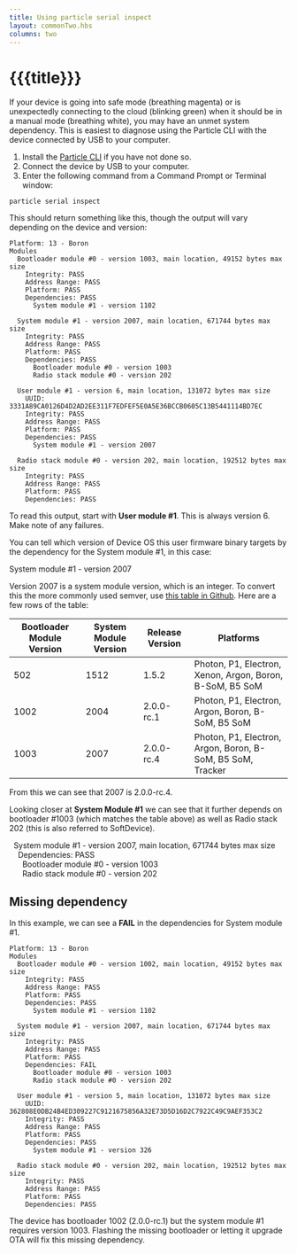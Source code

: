 ```yaml
---
title: Using particle serial inspect
layout: commonTwo.hbs
columns: two
---
```


# {{{title}}}
If your device is going into safe mode (breathing magenta) or is unexpectedly connecting to the cloud (blinking green) when it should be in a manual mode (breathing white), you may have an unmet system dependency. This is easiest to diagnose using the Particle CLI with the device connected by USB to your computer.

1. Install the [Particle CLI](/getting-started/developer-tools/cli/) if you have not done so.
2. Connect the device by USB to your computer.
3. Enter the following command from a Command Prompt or Terminal window:

```
particle serial inspect
```

This should return something like this, though the output will vary depending on the device and version:

```
Platform: 13 - Boron  
Modules  
  Bootloader module #0 - version 1003, main location, 49152 bytes max size  
    Integrity: PASS  
    Address Range: PASS  
    Platform: PASS  
    Dependencies: PASS  
      System module #1 - version 1102  
  
  System module #1 - version 2007, main location, 671744 bytes max size  
    Integrity: PASS  
    Address Range: PASS  
    Platform: PASS  
    Dependencies: PASS  
      Bootloader module #0 - version 1003  
      Radio stack module #0 - version 202  
  
  User module #1 - version 6, main location, 131072 bytes max size  
    UUID: 3331A89CA0126D4D2AD2EE311F7EDFEF5E0A5E36BCCB0605C13B5441114BD7EC  
    Integrity: PASS  
    Address Range: PASS  
    Platform: PASS  
    Dependencies: PASS  
      System module #1 - version 2007  
  
  Radio stack module #0 - version 202, main location, 192512 bytes max size  
    Integrity: PASS  
    Address Range: PASS  
    Platform: PASS  
    Dependencies: PASS
```

To read this output, start with **User module #1**. This is always version 6\. Make note of any failures.

You can tell which version of Device OS this user firmware binary targets by the dependency for the System module #1, in this case:

System module #1 - version 2007

Version 2007 is a system module version, which is an integer. To convert this the more commonly used semver, use [this table in Github](https://github.com/particle-iot/device-os/blob/develop/system/system-versions.md). Here are a few rows of the table:

| Bootloader Module Version | System Module Version | Release Version | Platforms                                                  |
| ------------------------- | --------------------- | --------------- | ---------------------------------------------------------- |
| 502                       | 1512                  | 1.5.2           | Photon, P1, Electron, Xenon, Argon, Boron, B-SoM, B5 SoM   |
| 1002                      | 2004                  | 2.0.0-rc.1      | Photon, P1, Electron, Argon, Boron, B-SoM, B5 SoM          |
| 1003                      | 2007                  | 2.0.0-rc.4      | Photon, P1, Electron, Argon, Boron, B-SoM, B5 SoM, Tracker |

From this we can see that 2007 is 2.0.0-rc.4\. 

Looking closer at **System Module #1** we can see that it further depends on bootloader #1003 (which matches the table above) as well as Radio stack 202 (this is also referred to SoftDevice).

  System module #1 - version 2007, main location, 671744 bytes max size  
    Dependencies: PASS  
      Bootloader module #0 - version 1003  
      Radio stack module #0 - version 202

## Missing dependency

In this example, we can see a **FAIL** in the dependencies for System module #1\. 

```
Platform: 13 - Boron
Modules  
  Bootloader module #0 - version 1002, main location, 49152 bytes max size  
    Integrity: PASS  
    Address Range: PASS  
    Platform: PASS  
    Dependencies: PASS  
      System module #1 - version 1102  
  
  System module #1 - version 2007, main location, 671744 bytes max size  
    Integrity: PASS  
    Address Range: PASS  
    Platform: PASS  
    Dependencies: FAIL  
      Bootloader module #0 - version 1003  
      Radio stack module #0 - version 202  
  
  User module #1 - version 5, main location, 131072 bytes max size  
    UUID: 362808E0DB24B4ED309227C9121675856A32E73D5D16D2C7922C49C9AEF353C2  
    Integrity: PASS  
    Address Range: PASS  
    Platform: PASS  
    Dependencies: PASS  
      System module #1 - version 326  
  
  Radio stack module #0 - version 202, main location, 192512 bytes max size  
    Integrity: PASS  
    Address Range: PASS  
    Platform: PASS  
    Dependencies: PASS
```

The device has bootloader 1002 (2.0.0-rc.1) but the system module #1 requires version 1003\. Flashing the missing bootloader or letting it upgrade OTA will fix this missing dependency.
